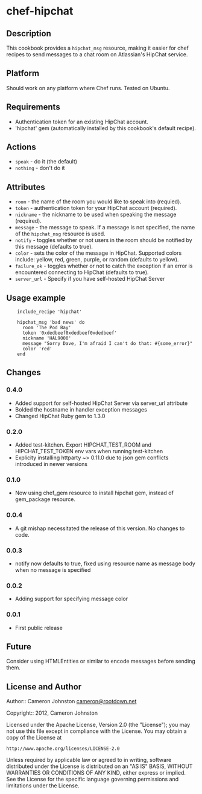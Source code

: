 # chef-hipchat

## Description

This cookbook provides a `hipchat_msg` resource, making it easier for chef recipes to send messages to a chat room on Atlassian's HipChat service.

## Platform

Should work on any platform where Chef runs. Tested on Ubuntu.

## Requirements

* Authentication token for an existing HipChat account.
* 'hipchat' gem (automatically installed by this cookbook's default recipe).

## Actions

* `speak` - do it (the default)
* `nothing` - don't do it

## Attributes

* `room` - the name of the room you would like to speak into (requied).
* `token` - authentication token for your HipChat account (required).
* `nickname` - the nickname to be used when speaking the message (required).
* `message` - the message to speak. If a message is not specified, the name of the `hipchat_msg` resource is used.
* `notify` - toggles whether or not users in the room should be notified by this message (defaults to true).
* `color` - sets the color of the message in HipChat. Supported colors include: yellow, red, green, purple, or random (defaults to yellow).
* `failure_ok` - toggles whether or not to catch the exception if an error is encountered connecting to HipChat (defaults to true).
* `server_url` - Specify if you have self-hosted HipChat Server

## Usage example

        include_recipe 'hipchat'

        hipchat_msg 'bad news' do
          room 'The Pod Bay'
          token '0xdedbeef0xdedbeef0xdedbeef'
          nickname 'HAL9000'
          message "Sorry Dave, I'm afraid I can't do that: #{some_error}"
          color 'red'
        end

## Changes

### 0.4.0
* Added support for self-hosted HipChat Server via server_url attribute
* Bolded the hostname in handler exception messages
* Changed HipChat Ruby gem to 1.3.0

### 0.2.0
* Added test-kitchen. Export HIPCHAT_TEST_ROOM and HIPCHAT_TEST_TOKEN env vars when running test-kitchen
* Explicity installing httparty ~> 0.11.0 due to json gem conflicts introduced in newer versions

### 0.1.0
* Now using chef_gem resource to install hipchat gem, instead of gem_package resource.

### 0.0.4
* A git mishap necessitated the release of this version. No changes to code.

### 0.0.3
* notify now defaults to true, fixed using resource name as message body when no message is specified

### 0.0.2
* Adding support for specifying message color

### 0.0.1
* First public release

## Future

Consider using HTMLEntities or similar to encode messages before sending them.

## License and Author

Author:: Cameron Johnston <cameron@rootdown.net>

Copyright:: 2012, Cameron Johnston

Licensed under the Apache License, Version 2.0 (the "License");
you may not use this file except in compliance with the License.
You may obtain a copy of the License at

    http://www.apache.org/licenses/LICENSE-2.0

Unless required by applicable law or agreed to in writing, software
distributed under the License is distributed on an "AS IS" BASIS,
WITHOUT WARRANTIES OR CONDITIONS OF ANY KIND, either express or implied.
See the License for the specific language governing permissions and
limitations under the License.
